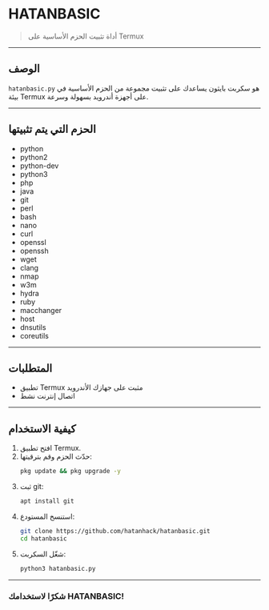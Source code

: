 # HATANBASIC

> أداة تثبيت الحزم الأساسية على Termux

---

## الوصف

`hatanbasic.py` هو سكربت بايثون يساعدك على تثبيت مجموعة من الحزم الأساسية في بيئة Termux على أجهزة أندرويد بسهولة وسرعة.

---

## الحزم التي يتم تثبيتها

- python
- python2
- python-dev
- python3
- php
- java
- git
- perl
- bash
- nano
- curl
- openssl
- openssh
- wget
- clang
- nmap
- w3m
- hydra
- ruby
- macchanger
- host
- dnsutils
- coreutils

---

## المتطلبات

- تطبيق Termux مثبت على جهازك الأندرويد
- اتصال إنترنت نشط

---

## كيفية الاستخدام

1. افتح تطبيق Termux.
2. حدّث الحزم وقم بترقيتها:
    ```bash
    pkg update && pkg upgrade -y
    ```
3. ثبت git:
    ```bash
    apt install git
    ```
4. استنسخ المستودع:
    ```bash
    git clone https://github.com/hatanhack/hatanbasic.git
    cd hatanbasic
    ```
5. شغّل السكربت:
    ```bash
    python3 hatanbasic.py
    ```

---

### شكرًا لاستخدامك HATANBASIC!